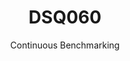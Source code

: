 ---
layout: default
title: DSQ060
subtitle: Continuous Benchmarking
selected: TPC-DS
expanded: Benchmarking
benchmark: /individual_results/DSQ060.html
---